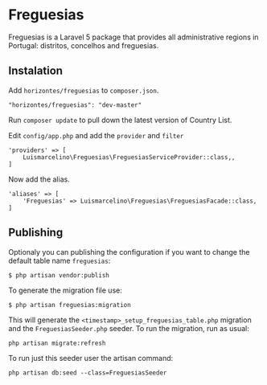 # Freguesias

Freguesias is a Laravel 5 package that provides all administrative regions in Portugal: distritos, concelhos and freguesias.

## Instalation

Add `horizontes/freguesias` to `composer.json`.

    "horizontes/freguesias": "dev-master"

Run `composer update` to pull down the latest version of Country List.

Edit `config/app.php` and add the `provider` and `filter`

    'providers' => [
        Luismarcelino\Freguesias\FreguesiasServiceProvider::class,,
    ]

Now add the alias.

    'aliases' => [
        'Freguesias' => Luismarcelino\Freguesias\FreguesiasFacade::class,
    ]

## Publishing

Optionaly you can publishing the configuration if you want to change the default table name `freguesias`:

    $ php artisan vendor:publish

To generate the migration file use:

    $ php artisan freguesias:migration

This will generate the `<timestamp>_setup_freguesias_table.php` migration and the `FreguesiasSeeder.php` seeder. To run the migration, run as usual:

    php artisan migrate:refresh

To run just this seeder user the artisan command:

    php artisan db:seed --class=FreguesiasSeeder

